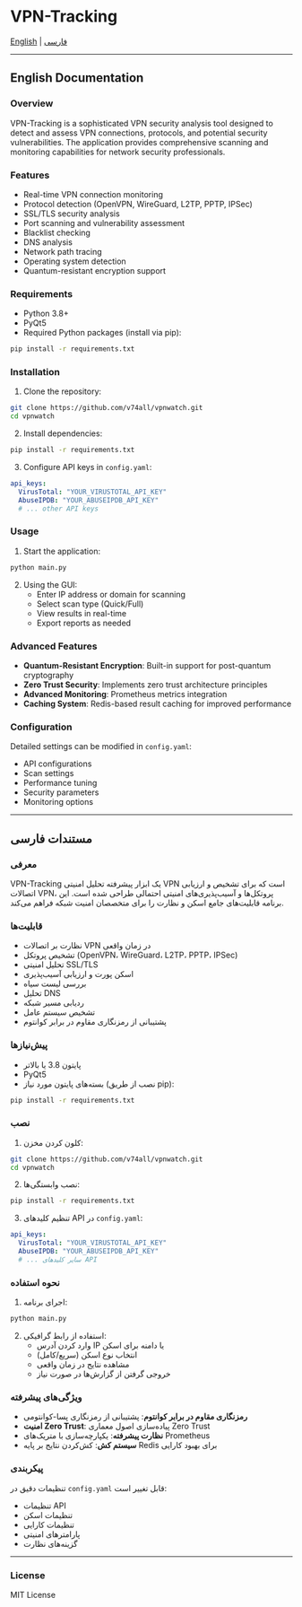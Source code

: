 # VPN-Tracking

[English](#english) | [فارسی](#persian)

---

<a name="english"></a>
## English Documentation

### Overview
VPN-Tracking is a sophisticated VPN security analysis tool designed to detect and assess VPN connections, protocols, and potential security vulnerabilities. The application provides comprehensive scanning and monitoring capabilities for network security professionals.

### Features
- Real-time VPN connection monitoring
- Protocol detection (OpenVPN, WireGuard, L2TP, PPTP, IPSec)
- SSL/TLS security analysis
- Port scanning and vulnerability assessment
- Blacklist checking
- DNS analysis
- Network path tracing
- Operating system detection
- Quantum-resistant encryption support

### Requirements
- Python 3.8+
- PyQt5
- Required Python packages (install via pip):
```bash
pip install -r requirements.txt
```

### Installation
1. Clone the repository:
```bash
git clone https://github.com/v74all/vpnwatch.git
cd vpnwatch
```

2. Install dependencies:
```bash
pip install -r requirements.txt
```

3. Configure API keys in `config.yaml`:
```yaml
api_keys:
  VirusTotal: "YOUR_VIRUSTOTAL_API_KEY"
  AbuseIPDB: "YOUR_ABUSEIPDB_API_KEY"
  # ... other API keys
```

### Usage
1. Start the application:
```bash
python main.py
```

2. Using the GUI:
   - Enter IP address or domain for scanning
   - Select scan type (Quick/Full)
   - View results in real-time
   - Export reports as needed

### Advanced Features
- **Quantum-Resistant Encryption**: Built-in support for post-quantum cryptography
- **Zero Trust Security**: Implements zero trust architecture principles
- **Advanced Monitoring**: Prometheus metrics integration
- **Caching System**: Redis-based result caching for improved performance

### Configuration
Detailed settings can be modified in `config.yaml`:
- API configurations
- Scan settings
- Performance tuning
- Security parameters
- Monitoring options

---

<a name="persian"></a>
## مستندات فارسی

### معرفی
VPN-Tracking یک ابزار پیشرفته تحلیل امنیتی VPN است که برای تشخیص و ارزیابی اتصالات VPN، پروتکل‌ها و آسیب‌پذیری‌های امنیتی احتمالی طراحی شده است. این برنامه قابلیت‌های جامع اسکن و نظارت را برای متخصصان امنیت شبکه فراهم می‌کند.

### قابلیت‌ها
- نظارت بر اتصالات VPN در زمان واقعی
- تشخیص پروتکل (OpenVPN، WireGuard، L2TP، PPTP، IPSec)
- تحلیل امنیتی SSL/TLS
- اسکن پورت و ارزیابی آسیب‌پذیری
- بررسی لیست سیاه
- تحلیل DNS
- ردیابی مسیر شبکه
- تشخیص سیستم عامل
- پشتیبانی از رمزنگاری مقاوم در برابر کوانتوم

### پیش‌نیازها
- پایتون 3.8 یا بالاتر
- PyQt5
- بسته‌های پایتون مورد نیاز (نصب از طریق pip):
```bash
pip install -r requirements.txt
```

### نصب
1. کلون کردن مخزن:
```bash
git clone https://github.com/v74all/vpnwatch.git
cd vpnwatch
```

2. نصب وابستگی‌ها:
```bash
pip install -r requirements.txt
```

3. تنظیم کلیدهای API در `config.yaml`:
```yaml
api_keys:
  VirusTotal: "YOUR_VIRUSTOTAL_API_KEY"
  AbuseIPDB: "YOUR_ABUSEIPDB_API_KEY"
  # ... سایر کلیدهای API
```

### نحوه استفاده
1. اجرای برنامه:
```bash
python main.py
```

2. استفاده از رابط گرافیکی:
   - وارد کردن آدرس IP یا دامنه برای اسکن
   - انتخاب نوع اسکن (سریع/کامل)
   - مشاهده نتایج در زمان واقعی
   - خروجی گرفتن از گزارش‌ها در صورت نیاز

### ویژگی‌های پیشرفته
- **رمزنگاری مقاوم در برابر کوانتوم**: پشتیبانی از رمزنگاری پسا-کوانتومی
- **امنیت Zero Trust**: پیاده‌سازی اصول معماری Zero Trust
- **نظارت پیشرفته**: یکپارچه‌سازی با متریک‌های Prometheus
- **سیستم کش**: کش‌کردن نتایج بر پایه Redis برای بهبود کارایی

### پیکربندی
تنظیمات دقیق در `config.yaml` قابل تغییر است:
- تنظیمات API
- تنظیمات اسکن
- تنظیمات کارایی
- پارامترهای امنیتی
- گزینه‌های نظارت

---

### License
MIT License


